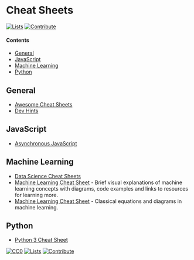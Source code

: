 # Cheat Sheets

[![Lists](https://img.shields.io/badge/-more%20lists-0a0a0a.svg?style=flat&colorA=0a0a0a)](https://github.com/learn-anything/curated-lists#readme)
[![Contribute](https://img.shields.io/badge/-contribute-0a0a0a.svg?style=flat&colorA=0a0a0a)](CONTRIBUTING.md#readme)

#### Contents

- [General](#general)
- [JavaScript](#javascript)
- [Machine Learning](#machine-learning)
- [Python](#python)

## General

- [Awesome Cheat Sheets](https://github.com/LeCoupa/awesome-cheatsheets#readme)
- [Dev Hints](https://devhints.io/)

## JavaScript

- [Asynchronous JavaScript](https://github.com/frontarm/async-javascript-cheatsheet)

## Machine Learning

- [Data Science Cheat Sheets](https://github.com/FavioVazquez/ds-cheatsheets#readme)
- [Machine Learning Cheat Sheet](https://ml-cheatsheet.readthedocs.io/en/latest/) - Brief visual explanations of machine learning concepts with diagrams, code examples and links to resources for learning more.
- [Machine Learning Cheat Sheet](https://github.com/soulmachine/machine-learning-cheat-sheet) - Classical equations and diagrams in machine learning.

## Python

- [Python 3 Cheat Sheet](https://perso.limsi.fr/pointal/_media/python:cours:mementopython3-english.pdf)

[![CC0](https://img.shields.io/badge/license-CC0-0a0a0a.svg?style=flat&colorA=0a0a0a)](https://creativecommons.org/publicdomain/zero/1.0/)
[![Lists](https://img.shields.io/badge/-more%20lists-0a0a0a.svg?style=flat&colorA=0a0a0a)](https://github.com/learn-anything/curated-lists#readme)
[![Contribute](https://img.shields.io/badge/-contribute-0a0a0a.svg?style=flat&colorA=0a0a0a)](CONTRIBUTING.md#readme)
